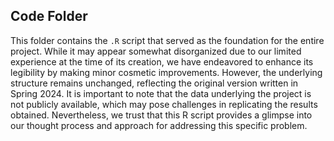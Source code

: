 ## Code Folder

This folder contains the `.R` script that served as the foundation for the entire project. While it may appear somewhat disorganized due to our limited experience at the time of its creation, we have endeavored to enhance its legibility by making minor cosmetic improvements. However, the underlying structure remains unchanged, reflecting the original version written in Spring 2024.
It is important to note that the data underlying the project is not publicly available, which may pose challenges in replicating the results obtained. Nevertheless, we trust that this R script provides a glimpse into our thought process and approach for addressing this specific problem.
